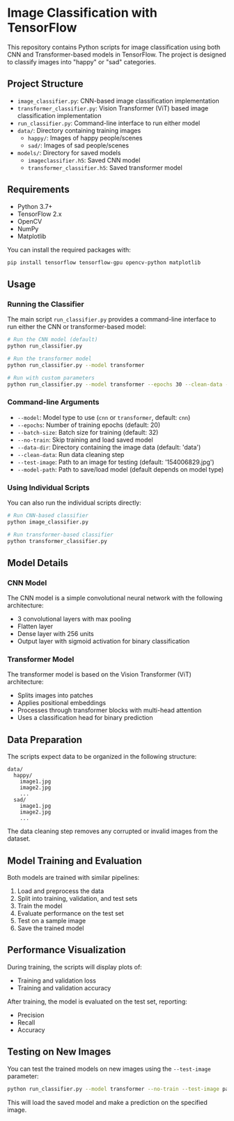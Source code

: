 # Image Classification with TensorFlow

This repository contains Python scripts for image classification using both CNN and Transformer-based models in TensorFlow. The project is designed to classify images into "happy" or "sad" categories.

## Project Structure

- `image_classifier.py`: CNN-based image classification implementation
- `transformer_classifier.py`: Vision Transformer (ViT) based image classification implementation
- `run_classifier.py`: Command-line interface to run either model
- `data/`: Directory containing training images
  - `happy/`: Images of happy people/scenes
  - `sad/`: Images of sad people/scenes
- `models/`: Directory for saved models
  - `imageclassifier.h5`: Saved CNN model
  - `transformer_classifier.h5`: Saved transformer model

## Requirements

- Python 3.7+
- TensorFlow 2.x
- OpenCV
- NumPy
- Matplotlib

You can install the required packages with:

```bash
pip install tensorflow tensorflow-gpu opencv-python matplotlib
```

## Usage

### Running the Classifier

The main script `run_classifier.py` provides a command-line interface to run either the CNN or transformer-based model:

```bash
# Run the CNN model (default)
python run_classifier.py

# Run the transformer model
python run_classifier.py --model transformer

# Run with custom parameters
python run_classifier.py --model transformer --epochs 30 --clean-data --test-image my_test_image.jpg
```

### Command-line Arguments

- `--model`: Model type to use (`cnn` or `transformer`, default: `cnn`)
- `--epochs`: Number of training epochs (default: 20)
- `--batch-size`: Batch size for training (default: 32)
- `--no-train`: Skip training and load saved model
- `--data-dir`: Directory containing the image data (default: 'data')
- `--clean-data`: Run data cleaning step
- `--test-image`: Path to an image for testing (default: '154006829.jpg')
- `--model-path`: Path to save/load model (default depends on model type)

### Using Individual Scripts

You can also run the individual scripts directly:

```bash
# Run CNN-based classifier
python image_classifier.py

# Run transformer-based classifier
python transformer_classifier.py
```

## Model Details

### CNN Model

The CNN model is a simple convolutional neural network with the following architecture:
- 3 convolutional layers with max pooling
- Flatten layer
- Dense layer with 256 units
- Output layer with sigmoid activation for binary classification

### Transformer Model

The transformer model is based on the Vision Transformer (ViT) architecture:
- Splits images into patches
- Applies positional embeddings
- Processes through transformer blocks with multi-head attention
- Uses a classification head for binary prediction

## Data Preparation

The scripts expect data to be organized in the following structure:
```
data/
  happy/
    image1.jpg
    image2.jpg
    ...
  sad/
    image1.jpg
    image2.jpg
    ...
```

The data cleaning step removes any corrupted or invalid images from the dataset.

## Model Training and Evaluation

Both models are trained with similar pipelines:
1. Load and preprocess the data
2. Split into training, validation, and test sets
3. Train the model
4. Evaluate performance on the test set
5. Test on a sample image
6. Save the trained model

## Performance Visualization

During training, the scripts will display plots of:
- Training and validation loss
- Training and validation accuracy

After training, the model is evaluated on the test set, reporting:
- Precision
- Recall
- Accuracy

## Testing on New Images

You can test the trained models on new images using the `--test-image` parameter:

```bash
python run_classifier.py --model transformer --no-train --test-image path/to/your/image.jpg
```

This will load the saved model and make a prediction on the specified image.
